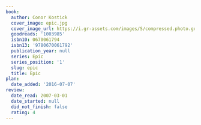 ```yaml
---
book:
  author: Conor Kostick
  cover_image: epic.jpg
  cover_image_url: https://i.gr-assets.com/images/S/compressed.photo.goodreads.com/books/1546094126l/1003985._SX98_.jpg
  goodreads: '1003985'
  isbn10: 0670061794
  isbn13: '9780670061792'
  publication_year: null
  series: Epic
  series_position: '1'
  slug: epic
  title: Epic
plan:
  date_added: '2016-07-07'
review:
  date_read: 2007-03-01
  date_started: null
  did_not_finish: false
  rating: 4
---
```

